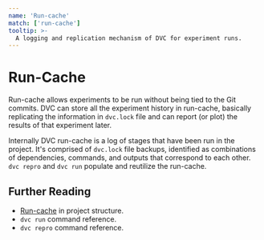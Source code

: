 ```yaml
---
name: 'Run-cache'
match: ['run-cache']
tooltip: >-
  A logging and replication mechanism of DVC for experiment runs.
---
```


# Run-Cache

Run-cache allows experiments to be run without being tied to the Git commits.
DVC can store all the experiment history in run-cache, basically replicating the
information in `dvc.lock` file and can report (or plot) the results of that
experiment later.

Internally DVC run-cache is a log of stages that have been run in the project.
It's comprised of `dvc.lock` file backups, identified as combinations of
dependencies, commands, and outputs that correspond to each other. `dvc repro`
and `dvc run` populate and reutilize the run-cache.

## Further Reading

- [Run-cache](/doc/user-guide/project-structure/internal-files#run-cache) in
  project structure.
- `dvc run` command reference.
- `dvc repro` command reference.
